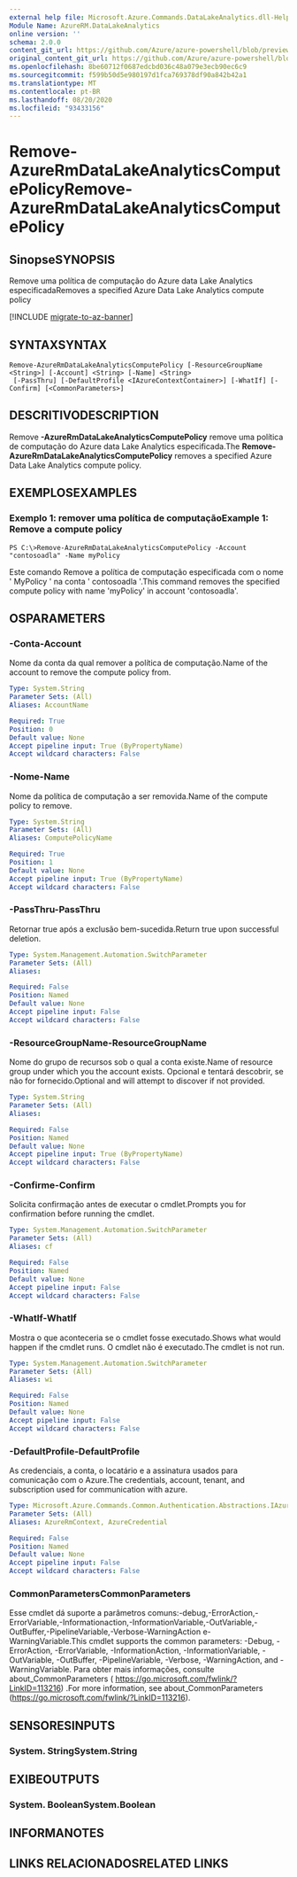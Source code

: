 ```yaml
---
external help file: Microsoft.Azure.Commands.DataLakeAnalytics.dll-Help.xml
Module Name: AzureRM.DataLakeAnalytics
online version: ''
schema: 2.0.0
content_git_url: https://github.com/Azure/azure-powershell/blob/preview/src/ResourceManager/DataLakeAnalytics/Commands.DataLakeAnalytics/help/Remove-AzureRmDataLakeAnalyticsComputePolicy.md
original_content_git_url: https://github.com/Azure/azure-powershell/blob/preview/src/ResourceManager/DataLakeAnalytics/Commands.DataLakeAnalytics/help/Remove-AzureRmDataLakeAnalyticsComputePolicy.md
ms.openlocfilehash: 8be60712f0687edcbd036c48a079e3ecb90ec6c9
ms.sourcegitcommit: f599b50d5e980197d1fca769378df90a842b42a1
ms.translationtype: MT
ms.contentlocale: pt-BR
ms.lasthandoff: 08/20/2020
ms.locfileid: "93433156"
---
```

# <span data-ttu-id="00c84-101">Remove-AzureRmDataLakeAnalyticsComputePolicy</span><span class="sxs-lookup"><span data-stu-id="00c84-101">Remove-AzureRmDataLakeAnalyticsComputePolicy</span></span>

## <span data-ttu-id="00c84-102">Sinopse</span><span class="sxs-lookup"><span data-stu-id="00c84-102">SYNOPSIS</span></span>
<span data-ttu-id="00c84-103">Remove uma política de computação do Azure data Lake Analytics especificada</span><span class="sxs-lookup"><span data-stu-id="00c84-103">Removes a specified Azure Data Lake Analytics compute policy</span></span>

[!INCLUDE [migrate-to-az-banner](../../includes/migrate-to-az-banner.md)]

## <span data-ttu-id="00c84-104">SYNTAX</span><span class="sxs-lookup"><span data-stu-id="00c84-104">SYNTAX</span></span>

```
Remove-AzureRmDataLakeAnalyticsComputePolicy [-ResourceGroupName <String>] [-Account] <String> [-Name] <String>
 [-PassThru] [-DefaultProfile <IAzureContextContainer>] [-WhatIf] [-Confirm] [<CommonParameters>]
```

## <span data-ttu-id="00c84-105">DESCRITIVO</span><span class="sxs-lookup"><span data-stu-id="00c84-105">DESCRIPTION</span></span>
<span data-ttu-id="00c84-106">Remove **-AzureRmDataLakeAnalyticsComputePolicy** remove uma política de computação do Azure data Lake Analytics especificada.</span><span class="sxs-lookup"><span data-stu-id="00c84-106">The **Remove-AzureRmDataLakeAnalyticsComputePolicy** removes a specified Azure Data Lake Analytics compute policy.</span></span>

## <span data-ttu-id="00c84-107">EXEMPLOS</span><span class="sxs-lookup"><span data-stu-id="00c84-107">EXAMPLES</span></span>

### <span data-ttu-id="00c84-108">Exemplo 1: remover uma política de computação</span><span class="sxs-lookup"><span data-stu-id="00c84-108">Example 1: Remove a compute policy</span></span>
```
PS C:\>Remove-AzureRmDataLakeAnalyticsComputePolicy -Account "contosoadla" -Name myPolicy
```

<span data-ttu-id="00c84-109">Este comando Remove a política de computação especificada com o nome ' MyPolicy ' na conta ' contosoadla '.</span><span class="sxs-lookup"><span data-stu-id="00c84-109">This command removes the specified compute policy with name 'myPolicy' in account 'contosoadla'.</span></span>

## <span data-ttu-id="00c84-110">OS</span><span class="sxs-lookup"><span data-stu-id="00c84-110">PARAMETERS</span></span>

### <span data-ttu-id="00c84-111">-Conta</span><span class="sxs-lookup"><span data-stu-id="00c84-111">-Account</span></span>
<span data-ttu-id="00c84-112">Nome da conta da qual remover a política de computação.</span><span class="sxs-lookup"><span data-stu-id="00c84-112">Name of the account to remove the compute policy from.</span></span>

```yaml
Type: System.String
Parameter Sets: (All)
Aliases: AccountName

Required: True
Position: 0
Default value: None
Accept pipeline input: True (ByPropertyName)
Accept wildcard characters: False
```

### <span data-ttu-id="00c84-113">-Nome</span><span class="sxs-lookup"><span data-stu-id="00c84-113">-Name</span></span>
<span data-ttu-id="00c84-114">Nome da política de computação a ser removida.</span><span class="sxs-lookup"><span data-stu-id="00c84-114">Name of the compute policy to remove.</span></span>

```yaml
Type: System.String
Parameter Sets: (All)
Aliases: ComputePolicyName

Required: True
Position: 1
Default value: None
Accept pipeline input: True (ByPropertyName)
Accept wildcard characters: False
```

### <span data-ttu-id="00c84-115">-PassThru</span><span class="sxs-lookup"><span data-stu-id="00c84-115">-PassThru</span></span>
<span data-ttu-id="00c84-116">Retornar true após a exclusão bem-sucedida.</span><span class="sxs-lookup"><span data-stu-id="00c84-116">Return true upon successful deletion.</span></span>

```yaml
Type: System.Management.Automation.SwitchParameter
Parameter Sets: (All)
Aliases: 

Required: False
Position: Named
Default value: None
Accept pipeline input: False
Accept wildcard characters: False
```

### <span data-ttu-id="00c84-117">-ResourceGroupName</span><span class="sxs-lookup"><span data-stu-id="00c84-117">-ResourceGroupName</span></span>
<span data-ttu-id="00c84-118">Nome do grupo de recursos sob o qual a conta existe.</span><span class="sxs-lookup"><span data-stu-id="00c84-118">Name of resource group under which you the account exists.</span></span>
<span data-ttu-id="00c84-119">Opcional e tentará descobrir, se não for fornecido.</span><span class="sxs-lookup"><span data-stu-id="00c84-119">Optional and will attempt to discover if not provided.</span></span>

```yaml
Type: System.String
Parameter Sets: (All)
Aliases: 

Required: False
Position: Named
Default value: None
Accept pipeline input: True (ByPropertyName)
Accept wildcard characters: False
```

### <span data-ttu-id="00c84-120">-Confirme</span><span class="sxs-lookup"><span data-stu-id="00c84-120">-Confirm</span></span>
<span data-ttu-id="00c84-121">Solicita confirmação antes de executar o cmdlet.</span><span class="sxs-lookup"><span data-stu-id="00c84-121">Prompts you for confirmation before running the cmdlet.</span></span>

```yaml
Type: System.Management.Automation.SwitchParameter
Parameter Sets: (All)
Aliases: cf

Required: False
Position: Named
Default value: None
Accept pipeline input: False
Accept wildcard characters: False
```

### <span data-ttu-id="00c84-122">-WhatIf</span><span class="sxs-lookup"><span data-stu-id="00c84-122">-WhatIf</span></span>
<span data-ttu-id="00c84-123">Mostra o que aconteceria se o cmdlet fosse executado.</span><span class="sxs-lookup"><span data-stu-id="00c84-123">Shows what would happen if the cmdlet runs.</span></span>
<span data-ttu-id="00c84-124">O cmdlet não é executado.</span><span class="sxs-lookup"><span data-stu-id="00c84-124">The cmdlet is not run.</span></span>

```yaml
Type: System.Management.Automation.SwitchParameter
Parameter Sets: (All)
Aliases: wi

Required: False
Position: Named
Default value: None
Accept pipeline input: False
Accept wildcard characters: False
```

### <span data-ttu-id="00c84-125">-DefaultProfile</span><span class="sxs-lookup"><span data-stu-id="00c84-125">-DefaultProfile</span></span>
<span data-ttu-id="00c84-126">As credenciais, a conta, o locatário e a assinatura usados para comunicação com o Azure.</span><span class="sxs-lookup"><span data-stu-id="00c84-126">The credentials, account, tenant, and subscription used for communication with azure.</span></span>

```yaml
Type: Microsoft.Azure.Commands.Common.Authentication.Abstractions.IAzureContextContainer
Parameter Sets: (All)
Aliases: AzureRmContext, AzureCredential

Required: False
Position: Named
Default value: None
Accept pipeline input: False
Accept wildcard characters: False
```

### <span data-ttu-id="00c84-127">CommonParameters</span><span class="sxs-lookup"><span data-stu-id="00c84-127">CommonParameters</span></span>
<span data-ttu-id="00c84-128">Esse cmdlet dá suporte a parâmetros comuns:-debug,-ErrorAction,-ErrorVariable,-Informationaction,-InformationVariable,-OutVariable,-OutBuffer,-PipelineVariable,-Verbose-WarningAction e-WarningVariable.</span><span class="sxs-lookup"><span data-stu-id="00c84-128">This cmdlet supports the common parameters: -Debug, -ErrorAction, -ErrorVariable, -InformationAction, -InformationVariable, -OutVariable, -OutBuffer, -PipelineVariable, -Verbose, -WarningAction, and -WarningVariable.</span></span> <span data-ttu-id="00c84-129">Para obter mais informações, consulte about_CommonParameters ( https://go.microsoft.com/fwlink/?LinkID=113216) .</span><span class="sxs-lookup"><span data-stu-id="00c84-129">For more information, see about_CommonParameters (https://go.microsoft.com/fwlink/?LinkID=113216).</span></span>

## <span data-ttu-id="00c84-130">SENSORES</span><span class="sxs-lookup"><span data-stu-id="00c84-130">INPUTS</span></span>

### <span data-ttu-id="00c84-131">System. String</span><span class="sxs-lookup"><span data-stu-id="00c84-131">System.String</span></span>

## <span data-ttu-id="00c84-132">EXIBE</span><span class="sxs-lookup"><span data-stu-id="00c84-132">OUTPUTS</span></span>

### <span data-ttu-id="00c84-133">System. Boolean</span><span class="sxs-lookup"><span data-stu-id="00c84-133">System.Boolean</span></span>

## <span data-ttu-id="00c84-134">INFORMA</span><span class="sxs-lookup"><span data-stu-id="00c84-134">NOTES</span></span>

## <span data-ttu-id="00c84-135">LINKS RELACIONADOS</span><span class="sxs-lookup"><span data-stu-id="00c84-135">RELATED LINKS</span></span>

